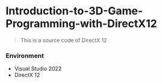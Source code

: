 # Introduction-to-3D-Game-Programming-with-DirectX12
> This is a source code of DirectX 12



### Environment

- Visual Studio 2022
- DirectX 12

